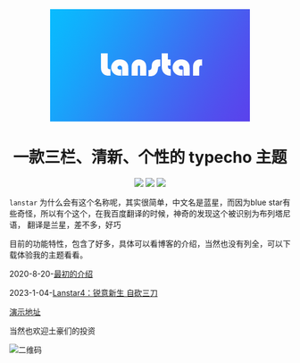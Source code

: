 <div align="center">
<img src="screenshot.png" alt="Logo">

# 一款三栏、清新、个性的 typecho 主题
![](https://img.shields.io/badge/for-Typecho-blueviolet.svg?style=flat-square)
![](https://img.shields.io/github/v/release/dyedd/lanstar?color=red&style=flat-square)
![](https://img.shields.io/badge/made%20with-%E2%9D%A4-ff69b4.svg?style=flat-square)
</div>

`lanstar`
为什么会有这个名称呢，其实很简单，中文名是蓝星，而因为blue star有些奇怪，所以有个这个，在我百度翻译的时候，神奇的发现这个被识别为布列塔尼语， 翻译是兰星，差不多，好巧

目前的功能特性，包含了好多，具体可以看博客的介绍，当然也没有列全，可以下载体验我的主题看看。

2020-8-20-[最初的介绍](https://dyedd.cn/806.html)

2023-1-04-[Lanstar4：锐意新生 自砍三刀](https://dyedd.cn/935.html)

[演示地址](https://dyedd.cn)

当然也欢迎土豪们的投资

![二维码](assets/img/qrcode.png)